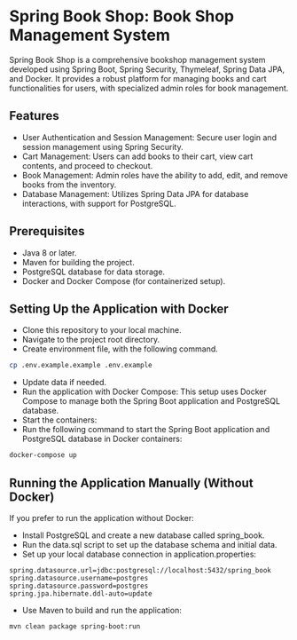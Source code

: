 # Spring Book Shop: Book Shop Management System

Spring Book Shop is a comprehensive bookshop management system developed using Spring Boot, Spring
Security, Thymeleaf, Spring Data JPA, and Docker. It provides a robust platform for managing books
and cart functionalities for users, with specialized admin roles for book management.

## Features

- User Authentication and Session Management: Secure user login and session
  management using Spring Security.
- Cart Management: Users can add books to their cart, view cart contents, and
  proceed to checkout.
- Book Management: Admin roles have the ability to add, edit, and remove
  books from the inventory.
- Database Management: Utilizes Spring Data JPA for database interactions,
  with support for PostgreSQL.

## Prerequisites

- Java 8 or later.
- Maven for building the project.
- PostgreSQL database for data storage.
- Docker and Docker Compose (for containerized setup).

## Setting Up the Application with Docker

- Clone this repository to your local machine.
- Navigate to the project root directory.
- Create environment file, with the following command.

```bash
cp .env.example.example .env.example
```

- Update data if needed.
- Run the application with Docker Compose: This setup uses Docker Compose to manage both the Spring
  Boot application and PostgreSQL database.
- Start the containers:
- Run the following command to start the Spring Boot application and PostgreSQL database in Docker
  containers:

```bash
docker-compose up
```

## Running the Application Manually (Without Docker)

If you prefer to run the application without Docker:

- Install PostgreSQL and create a new database called spring_book.
- Run the data.sql script to set up the database schema and initial data.
- Set up your local database connection in application.properties:

```properties
spring.datasource.url=jdbc:postgresql://localhost:5432/spring_book
spring.datasource.username=postgres
spring.datasource.password=postgres
spring.jpa.hibernate.ddl-auto=update
```

- Use Maven to build and run the application:

```bash
mvn clean package spring-boot:run
```